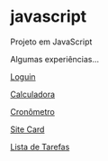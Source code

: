 # javascript
 Projeto em JavaScript

Algumas experiências...

<a href="https://liarasampaio.github.io/javascript/pagina/loguin.html">Loguin</a>

<a href="https://liarasampaio.github.io/javascript/calculadora/calcu.html">Calculadora</a>

<a href="https://liarasampaio.github.io/javascript/cronometro/cronometro.html">Cronômetro</a>

<a href="https://liarasampaio.github.io/javascript/card/card.html">Site Card</a>

<a href="https://liarasampaio.github.io/javascript/tarefas/lista.html">Lista de Tarefas</a>


